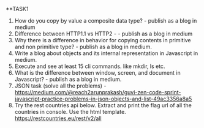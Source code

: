 **TASK1

1. How do you copy by value a composite data type? - publish as a blog in medium 
2. Difference between HTTP1.1 vs HTTP2 - - publish as a blog in medium 
3. Why there is a difference in behavior for copying contents in primitive and non primitive type? - publish as a blog in medium. 
4. Write a blog about objects and its internal representation in Javascript in medium. 
5. Execute and see at least 15 cli commands. like mkdir, ls etc. 
6. What is the difference between window, screen, and document in Javascript? - publish as a blog in medium.
7. JSON task (solve all the problems) - https://medium.com/@reach2arunprakash/guvi-zen-code-sprint-javascript-practice-problems-in-json-objects-and-list-49ac3356a8a5 
8. Try the rest countries api below. Extract and print the flag url of all the countries in console. Use the html template. https://restcountries.eu/rest/v2/all 
